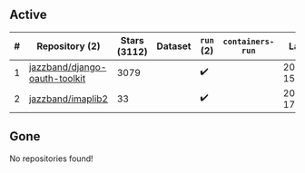 ## Active
| # | Repository (2) | Stars (3112) | Dataset | `run` (2) | `containers-run` | Last Modified |
| --- | --- | --- | --- | --- | --- | --- |
| 1 | [jazzband/django-oauth-toolkit](https://github.com/jazzband/django-oauth-toolkit) | 3079 |  | :heavy_check_mark: |  | 2024-07-08 15:22:24+00:00 |
| 2 | [jazzband/imaplib2](https://github.com/jazzband/imaplib2) | 33 |  | :heavy_check_mark: |  | 2024-07-24 17:30:52+00:00 |

## Gone
No repositories found!
